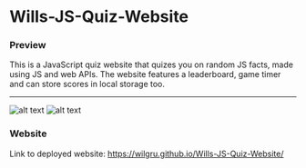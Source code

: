 # Wills-JS-Quiz-Website

### Preview

This is a JavaScript quiz website that quizes you on random JS facts, made using JS and web APIs. The website features a leaderboard, game timer and can store scores in local storage too. 

---

![alt text](https://github.com/wilgru/Wills-JS-Quiz-Website/blob/main/assets/images/1.png)
![alt text](https://github.com/wilgru/Wills-JS-Quiz-Website/blob/main/assets/images/2.png)

### Website 

Link to deployed website: https://wilgru.github.io/Wills-JS-Quiz-Website/
